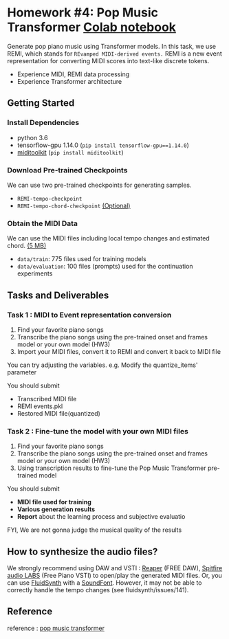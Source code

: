 # Homework #4: Pop Music Transformer [Colab notebook](https://colab.research.google.com/drive/1QzZfKiBv5oxBWS9f0HkZJpUZJjUoB80r?usp=sharing)

Generate pop piano music using Transformer models. In this task, we use REMI, which stands for `REvamped MIDI-derived events.` REMI is a new event representation for converting MIDI scores into text-like discrete tokens. 

- Experience MIDI, REMI data processing
- Experience Transformer architecture

## **Getting Started**

### **Install Dependencies**

- python 3.6
- tensorflow-gpu 1.14.0 (`pip install tensorflow-gpu==1.14.0`)
- [miditoolkit](https://github.com/YatingMusic/miditoolkit) (`pip install miditoolkit`)

### **Download Pre-trained Checkpoints**

We can use two pre-trained checkpoints for generating samples.

- `REMI-tempo-checkpoint`
- `REMI-tempo-chord-checkpoint` [(Optional)](https://drive.google.com/open?id=1nAKjaeahlzpVAX0F9wjQEG_hL4UosSbo)

### **Obtain the MIDI Data**

We can use the MIDI files including local tempo changes and estimated chord. [(5 MB)](https://drive.google.com/open?id=1JUDHGrVYGyHtjkfI2vgR1xb2oU8unlI3)

- `data/train`: 775 files used for training models
- `data/evaluation`: 100 files (prompts) used for the continuation experiments

## Tasks and Deliverables

### Task 1  : MIDI to Event representation conversion

1. Find your favorite piano songs
2. Transcribe the piano songs using the pre-trained onset and frames model or your own model (HW3)
3. Import your MIDI files, convert it to REMI and convert it back to MIDI file

You can try adjusting the variables. e.g. Modify the quantize_items' parameter

You should submit 

- Transcribed MIDI file
- REMI events.pkl
- Restored MIDI file(quantized)

### Task 2  : Fine-tune the model with your own MIDI files

1. Find your favorite piano songs
2. Transcribe the piano songs using the pre-trained onset and frames model or your own model (HW3)
3. Using transcription results to fine-tune the Pop Music Transformer pre-trained model

You should submit  

- **MIDI file used for training**
- **Various generation results**
- **Report** about the learning process and subjective evaluatio

FYI, We are not gonna judge the musical quality of the results

## How to synthesize the audio files?

We strongly recommend using DAW and VSTI : [Reaper](https://www.reaper.fm/) (FREE DAW), [Spitfire audio LABS](https://labs.spitfireaudio.com/#type=&search=&new=true) (Free Piano VSTI) to open/play the generated MIDI files. Or, you can use [FluidSynth](https://github.com/FluidSynth/fluidsynth) with a [SoundFont](https://sites.google.com/site/soundfonts4u/). However, it may not be able to correctly handle the tempo changes (see fluidsynth/issues/141).

## Reference

reference : [pop music transformer](https://github.com/YatingMusic/remi)